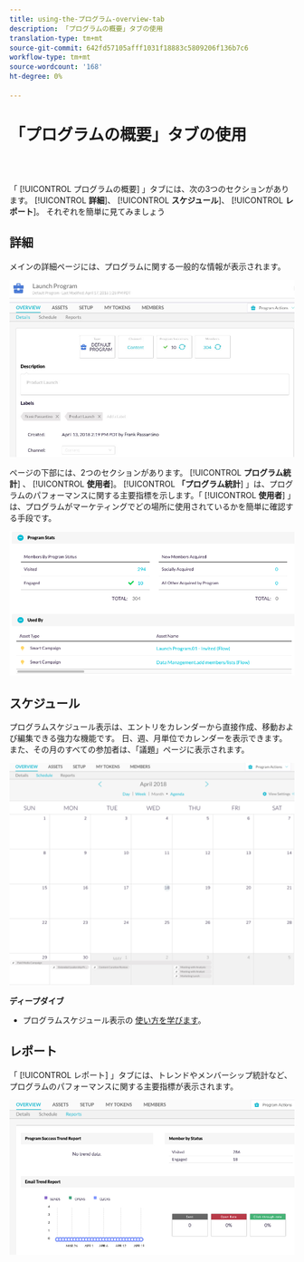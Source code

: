 ```yaml
---
title: using-the-プログラム-overview-tab
description: 「プログラムの概要」タブの使用
translation-type: tm+mt
source-git-commit: 642fd57105afff1031f18883c5809206f136b7c6
workflow-type: tm+mt
source-wordcount: '168'
ht-degree: 0%

---
```



# 「プログラムの概要」タブの使用

<br> 

「 [!UICONTROL プログラムの概要] 」タブには、次の3つのセクションがあります。 [!UICONTROL **詳細**]、 [!UICONTROL **スケジュール**]、 [!UICONTROL **レポート**]。 それぞれを簡単に見てみましょう

## 詳細

メインの詳細ページには、プログラムに関する一般的な情報が表示されます。

![イメージ1](/help/sky/assets/programs/using-the-program-overview-tab/using-the-program-overview-tab-1.png)

ページの下部には、2つのセクションがあります。 [!UICONTROL **プログラム統計**] 、 [!UICONTROL **使用者**]。 [!UICONTROL **「プログラム統計**] 」は、プログラムのパフォーマンスに関する主要指標を示します。「 [!UICONTROL **使用者**] 」は、プログラムがマーケティングでどの場所に使用されているかを簡単に確認する手段です。

![イメージ2](/help/sky/assets/programs/using-the-program-overview-tab/using-the-program-overview-tab-2.png)

## スケジュール

プログラムスケジュール表示は、エントリをカレンダーから直接作成、移動および編集できる強力な機能です。 日、週、月単位でカレンダーを表示できます。また、その月のすべての参加者は、「議題」ページに表示されます。

![イメージ3](/help/sky/assets/programs/using-the-program-overview-tab/using-the-program-overview-tab-3.png)

**ディープダイブ**

* プログラムスケジュール表示の [使い方を学びます](/help/sky/navigating-program-schedule-view.md)。

## レポート

「 [!UICONTROL レポート] 」タブには、トレンドやメンバーシップ統計など、プログラムのパフォーマンスに関する主要指標が表示されます。

![画像4](/help/sky/assets/programs/using-the-program-overview-tab/using-the-program-overview-tab-4.png)
